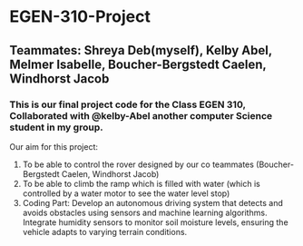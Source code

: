 # EGEN-310-Project
## Teammates: Shreya Deb(myself), Kelby Abel, Melmer Isabelle, Boucher-Bergstedt Caelen, Windhorst Jacob

### This is our final project code for the Class EGEN 310, Collaborated with @kelby-Abel another computer Science student in my group.

Our aim for this project:

 1. To be able to control the rover designed by our co teammates (Boucher-Bergstedt Caelen, Windhorst Jacob)
 2. To be able to climb the ramp which is filled with water (which is controlled by a water motor to see the water level stop)
 3. Coding Part: Develop an autonomous driving system that detects and avoids obstacles using sensors and machine learning algorithms. Integrate humidity sensors to monitor soil moisture levels, ensuring the vehicle adapts to varying terrain conditions.
